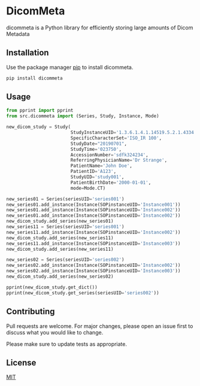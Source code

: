 # DicomMeta

dicommeta is a Python library for efficiently storing large amounts of Dicom Metadata

## Installation

Use the package manager [pip](https://pip.pypa.io/en/stable/) to install dicommeta.

```bash
pip install dicommeta
```

## Usage

```python
from pprint import pprint
from src.dicommeta import (Series, Study, Instance, Mode)

new_dicom_study = Study(
                        StudyInstanceUID='1.3.6.1.4.1.14519.5.2.1.4334.1501.757929841898426427124434115918',
                        SpecificCharacterSet='ISO_IR 100',
                        StudyDate="20190701",
                        StudyTime='023750',
                        AccessionNumber='sdfk324234',
                        ReferringPhysicianName='Dr Strange',
                        PatientName='John Doe', 
                        PatientID='A123',
                        StudyUID='study001',
                        PatientBirthDate='2000-01-01',
                        mode=Mode.CT)

new_series01 = Series(seriesUID='series001')
new_series01.add_instance(Instance(SOPinstanceUID='Instance001'))
new_series01.add_instance(Instance(SOPinstanceUID='Instance002'))
new_series01.add_instance(Instance(SOPinstanceUID='Instance002'))
new_dicom_study.add_series(new_series01)
new_series11 = Series(seriesUID='series001')
new_series11.add_instance(Instance(SOPinstanceUID='Instance002'))
new_dicom_study.add_series(new_series11)
new_series11.add_instance(Instance(SOPinstanceUID='Instance003'))
new_dicom_study.add_series(new_series11)

new_series02 = Series(seriesUID='series002')
new_series02.add_instance(Instance(SOPinstanceUID='Instance002'))
new_series02.add_instance(Instance(SOPinstanceUID='Instance003'))
new_dicom_study.add_series(new_series02)

pprint(new_dicom_study.get_dict())
pprint(new_dicom_study.get_series(seriesUID='series002'))

```

## Contributing

Pull requests are welcome. For major changes, please open an issue first
to discuss what you would like to change.

Please make sure to update tests as appropriate.

## License

[MIT](https://choosealicense.com/licenses/mit/)